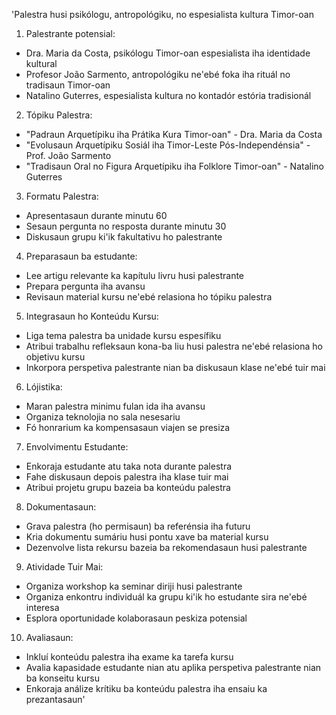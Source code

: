 'Palestra husi psikólogu, antropológiku, no espesialista kultura Timor-oan

1. Palestrante potensial:
- Dra. Maria da Costa, psikólogu Timor-oan espesialista iha identidade kultural
- Profesor João Sarmento, antropológiku ne'ebé foka iha rituál no tradisaun Timor-oan
- Natalino Guterres, espesialista kultura no kontadór estória tradisionál

2. Tópiku Palestra:
- "Padraun Arquetípiku iha Prátika Kura Timor-oan" - Dra. Maria da Costa
- "Evolusaun Arquetípiku Sosiál iha Timor-Leste Pós-Independénsia" - Prof. João Sarmento
- "Tradisaun Oral no Figura Arquetípiku iha Folklore Timor-oan" - Natalino Guterres

3. Formatu Palestra:
- Apresentasaun durante minutu 60
- Sesaun pergunta no resposta durante minutu 30
- Diskusaun grupu ki'ik fakultativu ho palestrante

4. Preparasaun ba estudante:
- Lee artigu relevante ka kapítulu livru husi palestrante
- Prepara pergunta iha avansu
- Revisaun material kursu ne'ebé relasiona ho tópiku palestra

5. Integrasaun ho Konteúdu Kursu:
- Liga tema palestra ba unidade kursu espesífiku
- Atribui trabalhu refleksaun kona-ba liu husi palestra ne'ebé relasiona ho objetivu kursu
- Inkorpora perspetiva palestrante nian ba diskusaun klase ne'ebé tuir mai

6. Lójistika:
- Maran palestra minimu fulan ida iha avansu
- Organiza teknolojia no sala nesesariu
- Fó honrarium ka kompensasaun viajen se presiza

7. Envolvimentu Estudante:
- Enkoraja estudante atu taka nota durante palestra
- Fahe diskusaun depois palestra iha klase tuir mai
- Atribui projetu grupu bazeia ba konteúdu palestra

8. Dokumentasaun:
- Grava palestra (ho permisaun) ba referénsia iha futuru
- Kria dokumentu sumáriu husi pontu xave ba material kursu
- Dezenvolve lista rekursu bazeia ba rekomendasaun husi palestrante

9. Atividade Tuir Mai:
- Organiza workshop ka seminar diriji husi palestrante
- Organiza enkontru individuál ka grupu ki'ik ho estudante sira ne'ebé interesa
- Esplora oportunidade kolaborasaun peskiza potensial

10. Avaliasaun:
- Inkluí konteúdu palestra iha exame ka tarefa kursu
- Avalia kapasidade estudante nian atu aplika perspetiva palestrante nian ba konseitu kursu
- Enkoraja análize krítiku ba konteúdu palestra iha ensaiu ka prezantasaun'